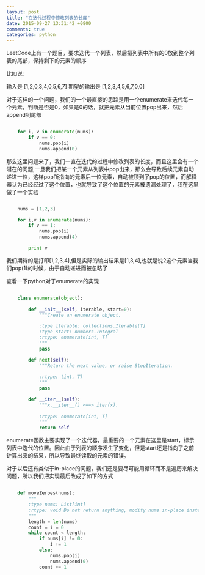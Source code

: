 ```yaml
---
layout: post
title: "在迭代过程中修改列表的长度"
date: 2015-09-27 13:31:42 +0800
comments: true
categories: python
---
```


LeetCode上有一个题目，要求迭代一个列表，然后把列表中所有的0放到整个列表的尾部，保持剩下的元素的顺序

比如说:

输入是  		[1,2,0,3,4,0,5,6,7]
期望的输出是	[1,2,3,4,5,6,7,0,0]

对于这样的一个问题，我们的一个最直接的思路是用一个enumerate来迭代每一个元素，判断是否是0，如果是0的话，就把元素从当前位置pop出来，然后append到尾部

``` python

	for i, v in enumerate(nums):
		if v == 0:
			nums.pop(i)
			nums.append(0)
```

那么这里问题来了，我们一直在迭代的过程中修改列表的长度，而且这里会有一个潜在的问题,一旦我们把某一个元素从列表中pop出来，那么会导致后续元素自动递进一位，这样pop所指向的元素后一位元素，自动被顶到了pop的位置，而解释器认为已经经过了这个位置，也就导致了这个位置的元素被遗漏处理了，我在这里做了一个实验

``` python

	nums = [1,2,3]

	for i,v in enumerate(nums):
		if v == 1:
			nums.pop(i)
			nums.append(4)

		print v
```

我们期待的是打印[1,2,3,4],但是实际的输出结果是[1,3,4],也就是说2这个元素当我们pop(1)的时候，由于自动递进而被忽略了

查看一下python对于enumerate的实现

``` python

	class enumerate(object):
    
    	def __init__(self, iterable, start=0):
        	"""Create an enumerate object.

        	:type iterable: collections.Iterable[T]
        	:type start: numbers.Integral
        	:rtype: enumerate[int, T]
        	"""
        	pass

    	def next(self):
        	"""Return the next value, or raise StopIteration.
	
        	:rtype: (int, T)
        	"""
        	pass

    	def __iter__(self):
        	"""x.__iter__() <==> iter(x).
	
        	:rtype: enumerate[int, T]
        	"""
        	return self
```

enumerate函数主要实现了一个迭代器，最重要的一个元素在这里是start，标示列表中迭代的位置。因此由于列表的顺序发生了变化，但是start还是指向了之前计算出来的结果，所以导致最终读取的元素的错误。

对于以后还有类似于in-place的问题，我们还是要尽可能用循环而不是遍历来解决问题，所以我们把实现最后改成了如下的方式

``` python

	def moveZeroes(nums):
    	"""
    	:type nums: List[int]
    	:rtype: void Do not return anything, modify nums in-place instead.
    	"""
    	length = len(nums)
    	count = i = 0
    	while count < length:
    	    if nums[i] != 0:
    	        i += 1
    	    else:
    	        nums.pop(i)
    	        nums.append(0)
    	    count += 1
```